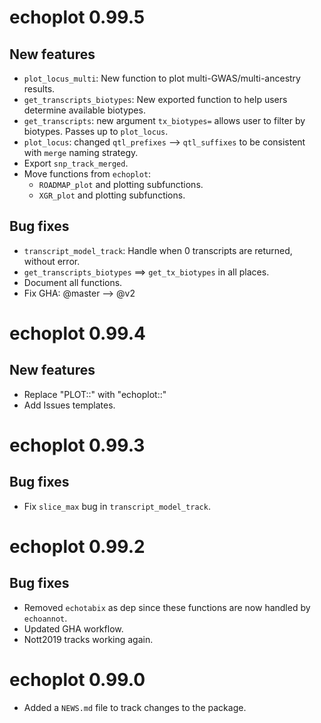 # echoplot 0.99.5

## New features

* `plot_locus_multi`: New function to plot multi-GWAS/multi-ancestry results.
* `get_transcripts_biotypes`: New exported function to help users
    determine available biotypes.
* `get_transcripts`: new argument `tx_biotypes=` allows user to filter by 
    biotypes. Passes up to `plot_locus`.
* `plot_locus`: changed `qtl_prefixes` --> `qtl_suffixes` to be consistent with 
    `merge` naming strategy. 
* Export `snp_track_merged`. 
* Move functions from `echoplot`:
    - `ROADMAP_plot` and plotting subfunctions.  
    - `XGR_plot` and plotting subfunctions.  
    
## Bug fixes

* `transcript_model_track`: Handle when 0 transcripts are returned, without error.
* `get_transcripts_biotypes` ==> `get_tx_biotypes` in all places.
* Document all functions. 
* Fix GHA: @master --> @v2  

# echoplot 0.99.4

## New features

* Replace "PLOT::" with "echoplot::"
* Add Issues templates. 

# echoplot 0.99.3

## Bug fixes 

* Fix `slice_max` bug in `transcript_model_track`.

# echoplot 0.99.2

## Bug fixes 

* Removed `echotabix` as dep since these functions
    are now handled by `echoannot`.
* Updated GHA workflow.
* Nott2019 tracks working again. 


# echoplot 0.99.0

* Added a `NEWS.md` file to track changes to the package.
